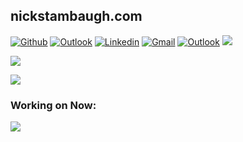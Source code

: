 ## nickstambaugh.com

[![Github](https://img.shields.io/badge/-Github-000?style=flat&logo=Github&logoColor=white)](https://github.com/NicholasStambaugh)
[![Outlook](https://img.shields.io/badge/-Medium-100?style=flat&logo=Medium&logoColor=white)](https://medium.com/@nick-stambaugh)
[![Linkedin](https://img.shields.io/badge/-LinkedIn-blue?style=flat&logo=Linkedin&logoColor=white)](https://www.linkedin.com/in/nick-s-694241139/)
[![Gmail](https://img.shields.io/badge/-Gmail-c14438?style=flat&logo=Gmail&logoColor=white)](mailto:nastambaugh@gmail.com)
[![Outlook](https://img.shields.io/badge/-Outlook-0078D4?style=flat&logo=Microsoft-Outlook&logoColor=white)](mailto:nastambaugh@gmail.com) 
![](https://komarev.com/ghpvc/?username=NicholasStambaugh&color=yellowgreen)


![](https://streak-stats.demolab.com?user=NicholasStambaugh&theme=tokyonight&border_radius=2.5&fire=1EEB1A&height=400px)

![](https://github-readme-stats.vercel.app/api/top-langs/?username=NicholasStambaugh&langs_count=10&hide=jupyter%20notebook,ruby,SAS,CSS,TSQL,HTML,vue,go,powershell,SCSS,php&theme=tokyonight)

### Working on Now:

[![](https://github-readme-stats.vercel.app/api/pin/?username=nicholasstambaugh&repo=rusty-twinkle-tray&theme=tokyonight&custom_title=My%20Top%207%20Langs%20&height=25)](https://github.com/NicholasStambaugh/rusty-twinkle-tray)
